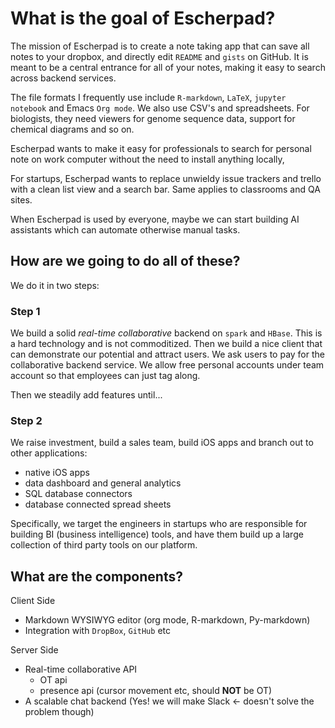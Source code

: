 # What is the goal of Escherpad?

The mission of Escherpad is to create a note taking app that can save all
notes to your dropbox, and directly edit `README` and `gists` on GitHub.
It is meant to be a central entrance for all of your notes, making it easy to
search across backend services.

The file formats I frequently use include `R-markdown`, `LaTeX`, `jupyter 
notebook` and Emacs `Org mode`. We also use CSV's and spreadsheets. For 
biologists, they need viewers for genome sequence data, support for chemical 
diagrams and so on.

Escherpad wants to make it easy for professionals to search for personal note 
on work computer without the need to install anything locally,

For startups, Escherpad wants to replace unwieldy issue trackers and trello with
a clean list view and a search bar. Same applies to classrooms and QA 
sites.

When Escherpad is used by everyone, maybe we can start building AI assistants
which can automate otherwise manual tasks.

## How are we going to do all of these?

We do it in two steps:

### Step 1

We build a solid *real-time collaborative* backend on `spark` and `HBase`. This
is a hard technology and is not commoditized. Then we build a nice client that 
can demonstrate our potential and attract users. We ask users to pay for
the collaborative backend service. We allow free personal accounts under team 
account so that employees can just tag along.

Then we steadily add features until...

### Step 2
We raise investment, build a sales team, build iOS apps and branch out to other
applications:
- native iOS apps
- data dashboard and general analytics
- SQL database connectors
- database connected spread sheets

Specifically, we target the engineers in startups who are responsible for 
building BI (business intelligence) tools, and have them build up a large
collection of third party tools on our platform.

## What are the components?

Client Side
- Markdown WYSIWYG editor (org mode, R-markdown, Py-markdown)
- Integration with `DropBox`, `GitHub` etc

Server Side
- Real-time collaborative API
    - OT api
    - presence api (cursor movement etc, should **NOT** be OT)
- A scalable chat backend (Yes! we will make Slack <- doesn't solve the problem 
though)
